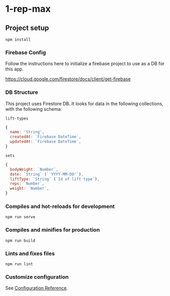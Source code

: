 # 1-rep-max

## Project setup
```
npm install
```

### Firebase Config
Follow the instructions here to initialize a firebase project to use as a DB for this app.

https://cloud.google.com/firestore/docs/client/get-firebase

### DB Structure
This project uses Firestore DB. It looks for data in the following collections, with the following schema:

`lift-types`
```js
{
  name: 'String',
  createdAt: `Firebase DateTime`,
  updatedAt: `Firebase DateTime`,
}
```

`sets`
```js
{
  bodyWeight: `Number`,
  date: `String` (`'YYYY-MM-DD'`),
  liftType: `String` (`Id of lift type`),
  reps: `Number`,
  weight: `Number`,
}
```


### Compiles and hot-reloads for development
```
npm run serve
```

### Compiles and minifies for production
```
npm run build
```

### Lints and fixes files
```
npm run lint
```

### Customize configuration
See [Configuration Reference](https://cli.vuejs.org/config/).
